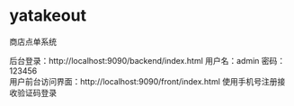# yatakeout
商店点单系统

后台登录：http://localhost:9090/backend/index.html   用户名：admin     密码：123456</br>
用户前台访问界面：http://localhost:9090/front/index.html   使用手机号注册接收验证码登录
